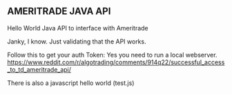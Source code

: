 ## AMERITRADE JAVA API ##

Hello World Java API to interface with Ameritrade

Janky, I know.
Just validating that the API works.

Follow this to get your auth Token:
Yes you need to run a local webserver.
https://www.reddit.com/r/algotrading/comments/914q22/successful_access_to_td_ameritrade_api/

There is also a javascript hello world (test.js)
